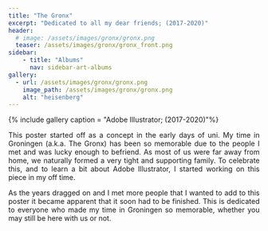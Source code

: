 ```yaml
---
title: "The Gronx"
excerpt: "Dedicated to all my dear friends; (2017-2020)"
header:
  # image: /assets/images/gronx/gronx.png
  teaser: /assets/images/gronx/gronx_front.png
sidebar:
    - title: "Albums"
      nav: sidebar-art-albums
gallery:
  - url: /assets/images/gronx/gronx.png
    image_path: /assets/images/gronx/gronx.png
    alt: "heisenberg"
---
```



{% include gallery caption = "Adobe Illustrator; (2017-2020)"%}

<p align = "justify">This poster started off as a concept in the early days of uni. My time in Groningen (a.k.a. The Gronx) has been so memorable due to the people I met and was lucky enough to befriend. As most of us were far away from home, we naturally formed a very tight and supporting family. To celebrate this, and to learn a bit about Adobe Illustrator, I started working on this piece in my off time.</p>

<p align = "justify">As the years dragged on and I met more people that I wanted to add to this poster it became apparent that it soon had to be finished. This is dedicated to everyone who made my time in Groningen so memorable, whether you may still be here with us or not.</p>


